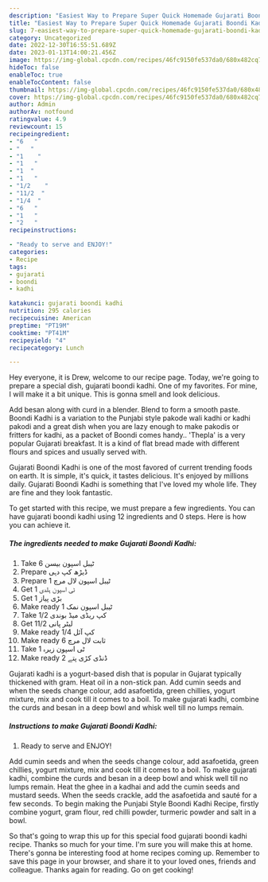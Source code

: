 ```yaml
---
description: "Easiest Way to Prepare Super Quick Homemade Gujarati Boondi Kadhi"
title: "Easiest Way to Prepare Super Quick Homemade Gujarati Boondi Kadhi"
slug: 7-easiest-way-to-prepare-super-quick-homemade-gujarati-boondi-kadhi
category: Uncategorized
date: 2022-12-30T16:55:51.689Z
date: 2023-01-13T14:00:21.456Z
image: https://img-global.cpcdn.com/recipes/46fc9150fe537da0/680x482cq70/gujarati-boondi-kadhi-recipe-main-photo.jpg
hideToc: false
enableToc: true
enableTocContent: false
thumbnail: https://img-global.cpcdn.com/recipes/46fc9150fe537da0/680x482cq70/gujarati-boondi-kadhi-recipe-main-photo.jpg
cover: https://img-global.cpcdn.com/recipes/46fc9150fe537da0/680x482cq70/gujarati-boondi-kadhi-recipe-main-photo.jpg
author: Admin
authorAv: notfound
ratingvalue: 4.9
reviewcount: 15
recipeingredient:
- "6   "
- "   "
- "1    "
- "1   "
- "1  "
- "1   "
- "1/2    "
- "11/2  "
- "1/4  "
- "6   "
- "1   "
- "2   "
recipeinstructions:

- "Ready to serve and ENJOY!"
categories:
- Recipe
tags:
- gujarati
- boondi
- kadhi

katakunci: gujarati boondi kadhi 
nutrition: 295 calories
recipecuisine: American
preptime: "PT19M"
cooktime: "PT41M"
recipeyield: "4"
recipecategory: Lunch

---
```



Hey everyone, it is Drew, welcome to our recipe page. Today, we're going to prepare a special dish, gujarati boondi kadhi. One of my favorites. For mine, I will make it a bit unique. This is gonna smell and look delicious.

Add besan along with curd in a blender. Blend to form a smooth paste. Boondi Kadhi is a variation to the Punjabi style pakode wali kadhi or kadhi pakodi and a great dish when you are lazy enough to make pakodis or fritters for kadhi, as a packet of Boondi comes handy.. &#39;Thepla&#39; is a very popular Gujarati breakfast. It is a kind of flat bread made with different flours and spices and usually served with.

Gujarati Boondi Kadhi is one of the most favored of current trending foods on earth. It is simple, it's quick, it tastes delicious. It's enjoyed by millions daily. Gujarati Boondi Kadhi is something that I've loved my whole life. They are fine and they look fantastic.


To get started with this recipe, we must prepare a few ingredients. You can have gujarati boondi kadhi using 12 ingredients and 0 steps. Here is how you can achieve it.

<!--inarticleads1-->

##### The ingredients needed to make Gujarati Boondi Kadhi:

1. Take 6 ٹیبل اسپون بیسن
1. Prepare  ڈیڑھ کپ دہی
1. Prepare 1 ٹیبل اسپون لال مرچ
1. Get 1 ٹی اسپون ہلدی
1. Get 1 بڑی پیاز
1. Make ready 1 ٹیبل اسپون نمک
1. Take 1/2 کپ ریڈی میڈ بوندی
1. Get 11/2 لیٹر پانی
1. Make ready 1/4 کپ آئل
1. Make ready 6 ثابت لال مرچ
1. Take 1 ٹی اسپون زیرہ
1. Make ready 2 ڈنڈی کڑی پتے


Gujarati kadhi is a yogurt-based dish that is popular in Gujarat typically thickened with gram. Heat oil in a non-stick pan. Add cumin seeds and when the seeds change colour, add asafoetida, green chillies, yogurt mixture, mix and cook till it comes to a boil. To make gujarati kadhi, combine the curds and besan in a deep bowl and whisk well till no lumps remain. 

<!--inarticleads2-->

##### Instructions to make Gujarati Boondi Kadhi:


1. Ready to serve and ENJOY!

Add cumin seeds and when the seeds change colour, add asafoetida, green chillies, yogurt mixture, mix and cook till it comes to a boil. To make gujarati kadhi, combine the curds and besan in a deep bowl and whisk well till no lumps remain. Heat the ghee in a kadhai and add the cumin seeds and mustard seeds. When the seeds crackle, add the asafoetida and sauté for a few seconds. To begin making the Punjabi Style Boondi Kadhi Recipe, firstly combine yogurt, gram flour, red chilli powder, turmeric powder and salt in a bowl. 

So that's going to wrap this up for this special food gujarati boondi kadhi recipe. Thanks so much for your time. I'm sure you will make this at home. There's gonna be interesting food at home recipes coming up. Remember to save this page in your browser, and share it to your loved ones, friends and colleague. Thanks again for reading. Go on get cooking!
